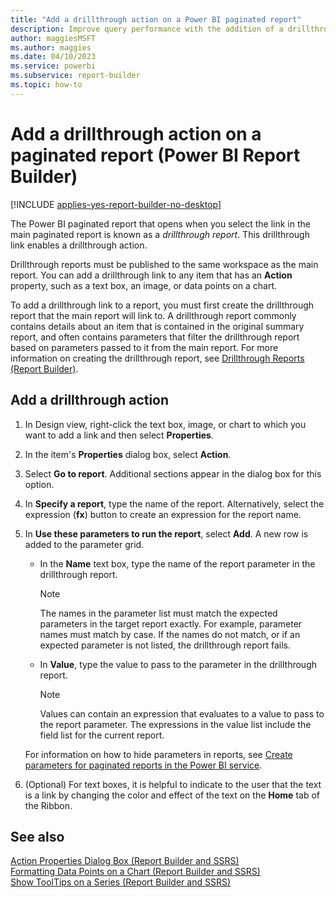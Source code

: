 ```yaml
---
title: "Add a drillthrough action on a Power BI paginated report"
description: Improve query performance with the addition of a drillthrough action link in a text box, an image, or data points on a chart in a Power BI paginated report.
author: maggiesMSFT
ms.author: maggies
ms.date: 04/10/2023
ms.service: powerbi
ms.subservice: report-builder
ms.topic: how-to
---
```

# Add a drillthrough action on a paginated report (Power BI Report Builder)

[!INCLUDE [applies-yes-report-builder-no-desktop](../../includes/applies-yes-report-builder-no-desktop.md)]

The Power BI paginated report that opens when you select the link in the main paginated report is known as a *drillthrough report*. This drillthrough link enables a drillthrough action.  
  
 Drillthrough reports must be published to the same workspace as the main report. You can add a drillthrough link to any item that has an **Action** property, such as a text box, an image, or data points on a chart.  
  
 To add a drillthrough link to a report, you must first create the drillthrough report that the main report will link to. A drillthrough report commonly contains details about an item that is contained in the original summary report, and often contains parameters that filter the drillthrough report based on parameters passed to it from the main report. For more information on creating the drillthrough report, see [Drillthrough Reports &#40;Report Builder&#41;](drillthrough-reports-report-builder-.md).  

## Add a drillthrough action  
  
1. In Design view, right-click the text box, image, or chart to which you want to add a link and then select **Properties**.  
  
1. In the item's **Properties** dialog box, select **Action**.  
  
1. Select **Go to report**. Additional sections appear in the dialog box for this option.  
  
1. In **Specify a report**, type the name of the report. Alternatively, select the expression (**fx**) button to create an expression for the report name.  
  
1. In **Use these parameters to run the report**, select **Add**. A new row is added to the parameter grid.  
  
    - In the **Name** text box, type the name of the report parameter in the drillthrough report.  
  
        > [!NOTE]  
        >  The names in the parameter list must match the expected parameters in the target report exactly. For example, parameter names must match by case. If the names do not match, or if an expected parameter is not listed, the drillthrough report fails.  
  
    - In **Value**, type the value to pass to the parameter in the drillthrough report.  
  
        > [!NOTE]  
        >  Values can contain an expression that evaluates to a value to pass to the report parameter. The expressions in the value list include the field list for the current report.  
  
     For information on how to hide parameters in reports, see [Create parameters for paginated reports in the Power BI service](../parameters/paginated-reports-create-parameters.md).
  
1. (Optional) For text boxes, it is helpful to indicate to the user that the text is a link by changing the color and effect of the text on the **Home** tab of the Ribbon.  

## See also

 [Action Properties Dialog Box &#40;Report Builder and SSRS&#41;](/sql/reporting-services/report-design/add-a-hyperlink-to-a-url-report-builder-and-ssrs)   
 [Formatting Data Points on a Chart &#40;Report Builder and SSRS&#41;](/sql/reporting-services/report-design/formatting-data-points-on-a-chart-report-builder-and-ssrs)   
 [Show ToolTips on a Series &#40;Report Builder and SSRS&#41;](/sql/reporting-services/report-design/show-tooltips-on-a-series-report-builder-and-ssrs)  
  
